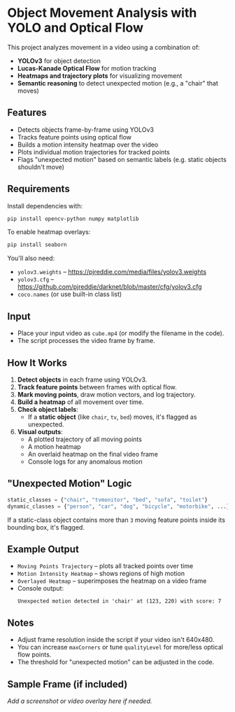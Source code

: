 # Object Movement Analysis with YOLO and Optical Flow

This project analyzes movement in a video using a combination of:
- **YOLOv3** for object detection
- **Lucas-Kanade Optical Flow** for motion tracking
- **Heatmaps and trajectory plots** for visualizing movement
- **Semantic reasoning** to detect unexpected motion (e.g., a "chair" that moves)

## Features

- Detects objects frame-by-frame using YOLOv3
- Tracks feature points using optical flow
- Builds a motion intensity heatmap over the video
- Plots individual motion trajectories for tracked points
- Flags "unexpected motion" based on semantic labels (e.g. static objects shouldn't move)

## Requirements

Install dependencies with:

```bash
pip install opencv-python numpy matplotlib
```

To enable heatmap overlays:

```bash
pip install seaborn
```

You'll also need:
- `yolov3.weights` – https://pjreddie.com/media/files/yolov3.weights
- `yolov3.cfg` – https://github.com/pjreddie/darknet/blob/master/cfg/yolov3.cfg
- `coco.names` (or use built-in class list)

## Input

- Place your input video as `cube.mp4` (or modify the filename in the code).
- The script processes the video frame by frame.

## How It Works

1. **Detect objects** in each frame using YOLOv3.
2. **Track feature points** between frames with optical flow.
3. **Mark moving points**, draw motion vectors, and log trajectory.
4. **Build a heatmap** of all movement over time.
5. **Check object labels**:
   - If a **static object** (like `chair`, `tv`, `bed`) moves, it's flagged as unexpected.
6. **Visual outputs**:
   - A plotted trajectory of all moving points
   - A motion heatmap
   - An overlaid heatmap on the final video frame
   - Console logs for any anomalous motion

## "Unexpected Motion" Logic

```python
static_classes = {"chair", "tvmonitor", "bed", "sofa", "toilet"}
dynamic_classes = {"person", "car", "dog", "bicycle", "motorbike", ...}
```

If a static-class object contains more than `3` moving feature points inside its bounding box, it's flagged.

## Example Output

- `Moving Points Trajectory` – plots all tracked points over time
- `Motion Intensity Heatmap` – shows regions of high motion
- `Overlayed Heatmap` – superimposes the heatmap on a video frame
- Console output:
  ```
  Unexpected motion detected in 'chair' at (123, 220) with score: 7
  ```

## Notes

- Adjust frame resolution inside the script if your video isn't 640x480.
- You can increase `maxCorners` or tune `qualityLevel` for more/less optical flow points.
- The threshold for "unexpected motion" can be adjusted in the code.

## Sample Frame (if included)

_Add a screenshot or video overlay here if needed._



